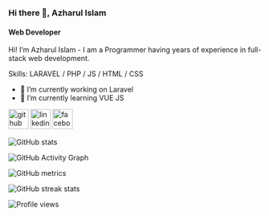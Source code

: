 
### Hi there 👋, Azharul Islam
#### Web Developer


Hi! I’m Azharul Islam - I am a Programmer having years of experience in full-stack web development.

Skills: LARAVEL / PHP / JS / HTML / CSS

- 🔭 I’m currently working on Laravel 
- 🌱 I’m currently learning VUE JS 


[<img src='https://cdn.jsdelivr.net/npm/simple-icons@3.0.1/icons/github.svg' alt='github' height='40'>](https://github.com/azhardotme)  [<img src='https://cdn.jsdelivr.net/npm/simple-icons@3.0.1/icons/linkedin.svg' alt='linkedin' height='40'>](https://www.linkedin.com/in/azhardotme/)  [<img src='https://cdn.jsdelivr.net/npm/simple-icons@3.0.1/icons/facebook.svg' alt='facebook' height='40'>](https://www.facebook.com/azhardotme)  

![GitHub stats](https://github-readme-stats.vercel.app/api?username=azhardotme&show_icons=true)  

![GitHub Activity Graph](https://activity-graph.herokuapp.com/graph?username=azhardotme)  

![GitHub metrics](https://metrics.lecoq.io/azhardotme)  

![GitHub streak stats](https://github-readme-streak-stats.herokuapp.com/?user=azhardotme)  

![Profile views](https://gpvc.arturio.dev/azhardotme)  
